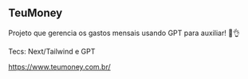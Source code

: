 ## TeuMoney

Projeto que gerencia os gastos mensais usando GPT para auxiliar! 🤖👌

Tecs: Next/Tailwind e GPT

https://www.teumoney.com.br/